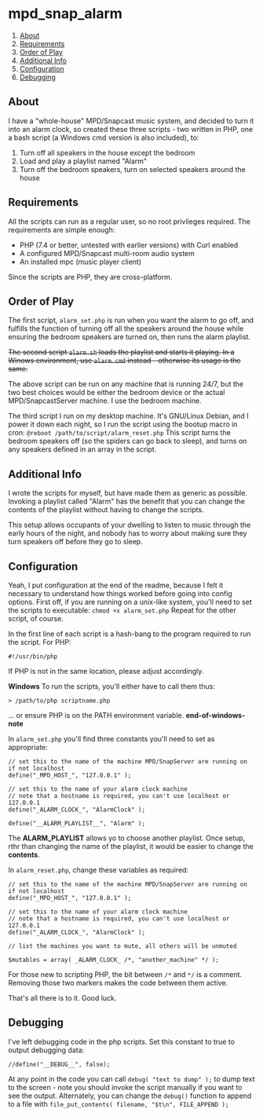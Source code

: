 # mpd_snap_alarm

  1. [About](#about)
  2. [Requirements](#requirements)
  3. [Order of Play](#order-of-play)
  4. [Additional Info](#additional-info)
  5. [Configuration](#configuration)
  6. [Debugging](#debugging)

## About
I have a "whole-house" MPD/Snapcast music system, and decided to turn it into an alarm clock, so created these three scripts - two written in PHP, one a bash script (a Windows cmd version is also included), to:

  1. Turn off all speakers in the house except the bedroom
  2. Load and play a playlist named "Alarm"
  3. Turn off the bedroom speakers, turn on selected speakers around the house

## Requirements
All the scripts can run as a regular user, so no root privileges required. The requirements are simple enough:

  * PHP (7.4 or better, untested with earlier versions) with Curl enabled
  * A configured MPD/Snapcast multi-room audio system
  * An installed mpc (music player client)

Since the scripts are PHP, they are cross-platform.

## Order of Play
The first script, `alarm_set.php` is run when you want the alarm to go off, and fulfills the function of turning off all the speakers around the house while ensuring the bedroom speakers are turned on, then runs the alarm playlist.

~~The second script `alarm.sh` loads the playlist and starts it playing. In a Winows environment, use `alarm.cmd` instead - otherwise its usage is the same.~~

The above script can be run on any machine that is running 24/7, but the two best choices would be either the bedroom device or the actual MPD/SnapcastServer machine. I use the bedroom machine.

The third script I run on my desktop machine. It's GNU/Linux Debian, and I power it down each night, so I run the script using the bootup macro in cron:
```@reboot /path/to/script/alarm_reset.php```
This script turns the bedroom speakers off (so the spiders can go back to sleep), and turns on any speakers defined in an array in the script.

## Additional Info
I wrote the scripts for myself, but have made them as generic as possible. Invoking a playlist called "Alarm" has the benefit that you can change the contents of the playlist without having to change the scripts.

This setup allows occupants of your dwelling to listen to music through the early hours of the night, and nobody has to worry about making sure they turn speakers off before they go to sleep.

## Configuration
Yeah, I put configuration at the end of the readme, because I felt it necessary to understand how things worked before going into config options. First off, if you are running on a unix-like system, you'll need to set the scripts to executable:
```chmod +x alarm_set.php```
Repeat for the other script, of course.

In the first line of each script is a hash-bang to the program required to run the script. For PHP:
```
#!/usr/bin/php
```
If PHP is not in the same location, please adjust accordingly.

**Windows**
To run the scripts, you'll either have to call them thus:
```
> /path/to/php scriptname.php
```
... or ensure PHP is on the PATH environment variable.
**end-of-windows-note**

In `alarm_set.php` you'll find three constants you'll need to set as appropriate:
```
// set this to the name of the machine MPD/SnapServer are running on if not localhost
define("_MPD_HOST_", "127.0.0.1" );

// set this to the name of your alarm clock machine
// note that a hostname is required, you can't use localhost or 127.0.0.1
define("_ALARM_CLOCK_", "AlarmClock" );

define("__ALARM_PLAYLIST__", "Alarm" );
```
The __ALARM_PLAYLIST__ allows yo to choose another playlist. Once setup, rthr than changing the name of the playlist, it would be easier to change the __contents__.

In `alarm_reset.php`, change these variables as required:
```
// set this to the name of the machine MPD/SnapServer are running on if not localhost
define("_MPD_HOST_", "127.0.0.1" );

// set this to the name of your alarm clock machine
// note that a hostname is required, you can't use localhost or 127.0.0.1
define("_ALARM_CLOCK_", "AlarmClock" );

// list the machines you want to mute, all others will be unmuted

$mutables = array( _ALARM_CLOCK_ /*, "another_machine" */ );
```
For those new to scripting PHP, the bit between `/*` and `*/` is a comment. Removing those two markers makes the code between them active.

That's all there is to it. Good luck.

## Debugging
I've left debugging code in the php scripts. Set this constant to true to output debugging data:
```
//define("__DEBUG__", false);
```
At any point in the code you can call `debug( "text to dump" );` to dump text to the screen - note you should invoke the script manually if you want to see the output. Alternately, you can change the `debug()` function to append to a file with `file_put_contents( filename, "$t\n", FILE_APPEND );`

